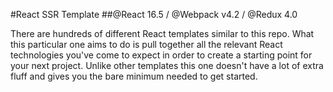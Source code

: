 #React SSR Template
##@React 16.5 / @Webpack v4.2 / @Redux 4.0

There are hundreds of different React templates similar to this repo. What this particular one aims to do is pull together all the relevant React technologies you've come to expect in order to create a starting point for your next project. Unlike other templates this one doesn't have a lot of extra fluff and gives you the bare minimum needed to get started.